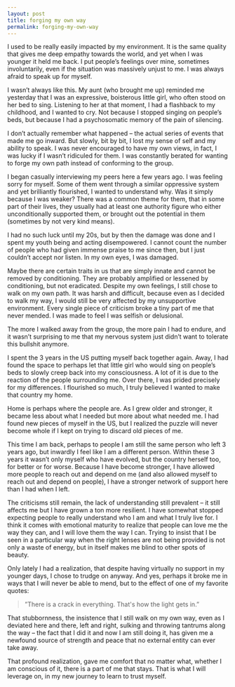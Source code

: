```yaml
---
layout: post
title: forging my own way
permalink: forging-my-own-way
---
```

I used to be really easily impacted by my environment. It is the same quality that gives me deep empathy towards the world, and yet when I was younger it held me back. I put people’s feelings over mine, sometimes involuntarily, even if the situation was massively unjust to me. I was always afraid to speak up for myself.

I wasn’t always like this. My aunt (who brought me up) reminded me yesterday that I was an expressive, boisterous little girl, who often stood on her bed to sing. Listening to her at that moment, I had a flashback to my childhood, and I wanted to cry. Not because I stopped singing on people’s beds, but because I had a psychosomatic memory of the pain of silencing. 

I don’t actually remember what happened – the actual series of events that made me go inward. But slowly, bit by bit, I lost my sense of self and my ability to speak. I was never encouraged to have my own views, in fact, I was lucky if I wasn’t ridiculed for them. I was constantly berated for wanting to forge my own path instead of conforming to the group. 

I began casually interviewing my peers here a few years ago. I was feeling sorry for myself. Some of them went through a similar oppressive system and yet brilliantly flourished, I wanted to understand why. Was it simply because I was weaker? There was a common theme for them, that in some part of their lives, they usually had at least one authority figure who either unconditionally supported them, or brought out the potential in them (sometimes by not very kind means).

I had no such luck until my 20s, but by then the damage was done and I spent my youth being and acting disempowered. I cannot count the number of people who had given immense praise to me since then, but I just couldn’t accept nor listen. In my own eyes, I was damaged. 

Maybe there are certain traits in us that are simply innate and cannot be removed by conditioning. They are probably amplified or lessened by conditioning, but not eradicated. Despite my own feelings, I still chose to walk on my own path. It was harsh and difficult, because even as I decided to walk my way, I would still be very affected by my unsupportive environment. Every single piece of criticism broke a tiny part of me that never mended. I was made to feel I was selfish or delusional. 

The more I walked away from the group, the more pain I had to endure, and it wasn’t surprising to me that my nervous system just didn’t want to tolerate this bullshit anymore. 

I spent the 3 years in the US putting myself back together again. Away, I had found the space to perhaps let that little girl who would sing on people’s beds to slowly creep back into my consciousness. A lot of it is due to the reaction of the people surrounding me. Over there, I was prided precisely for my differences. I flourished so much, I truly believed I wanted to make that country my home. 

Home is perhaps where the people are. As I grew older and stronger, it became less about what I needed but more about what needed me. I had found new pieces of myself in the US, but I realized the puzzle will never become whole if I kept on trying to discard old pieces of me. 

This time I am back, perhaps to people I am still the same person who left 3 years ago, but inwardly I feel like I am a different person. Within these 3 years it wasn’t only myself who have evolved, but the country herself too, for better or for worse. Because I have become stronger, I have allowed more people to reach out and depend on me (and also allowed myself to reach out and depend on people), I have a stronger network of support here than I had when I left. 

The criticisms still remain, the lack of understanding still prevalent – it still affects me but I have grown a ton more resilient. I have somewhat stopped expecting people to really understand who I am and what I truly live for. I think it comes with emotional maturity to realize that people can love me the way they can, and I will love them the way I can. Trying to insist that I be seen in a particular way when the right lenses are not being provided is not only a waste of energy, but in itself makes me blind to other spots of beauty.

Only lately I had a realization, that despite having virtually no support in my younger days, I chose to trudge on anyway. And yes, perhaps it broke me in ways that I will never be able to mend, but to the effect of one of my favorite quotes:

> ”There is a crack in everything. That's how the light gets in.”

That stubbornness, the insistence that I still walk on my own way, even as I deviated here and there, left and right, sulking and throwing tantrums along the way – the fact that I did it and now I am still doing it, has given me a newfound source of strength and peace that no external entity can ever take away. 

That profound realization, gave me comfort that no matter what, whether I am conscious of it, there is a part of me that stays. That is what I will leverage on, in my new journey to learn to trust myself.
